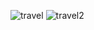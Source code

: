 ![travel](https://github.com/serifegencer/travel_app/assets/117947572/b5fa12b4-2c05-4105-a792-c5ef91a808b0)
![travel2](https://github.com/serifegencer/travel_app/assets/117947572/ad52d69b-f4fd-4b3b-8a80-f137803ece34)

